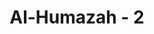 ---
title: "Al-Humazah - 2"
no: 2
arabic_no: ٢
ayah:  ۨالَّذِيْ جَمَعَ مَالًا وَّعَدَّدَهٗۙ
translation: "yang mengumpulkan harta dan menghitung-hitungnya,"
tafsir: "Ayat ini menerangkan bahwa orang yang menimbun harta juga diancam neraka karena memperkaya diri sendiri serta selalu menghitung-hitung harta kekayaannya. Hal itu ia lakukan karena sangat cinta dan senangnya kepada harta seakan-akan tidak ada kebahagiaan dan kemuliaan dalam hidup kecuali dengan harta. Bila ia menoleh kepada hartanya yang banyak itu, ia merasakan bahwa kedudukannya sudah tinggi dari orang-orang sekelilingnya.\n\nDia tidak merasa khawatir akan ditimpa musibah karena mencerca dan merobek-robek kehormatan orang lain. Karena kecongkakannya, ia lupa dan tidak sadar bahwa maut selalu mengintainya, tidak memikirkan apa yang akan terjadi sesudah mati, dan tidak pula merenungkan apa-apa yang akan terjadi atas dirinya."
---